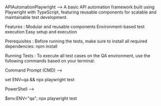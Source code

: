 APIAutomationPlaywright -->
A basic API automation framework built using Playwright with TypeScript, featuring reusable components for scalable and maintainable test development.

Features :
Modular and reusable components
Environment-based test execution
Easy setup and execution

Prerequisites :
Before running the tests, make sure to install all required dependencies:
npm install


Running Tests :
To execute all test cases on the QA environment, use the following commands based on your terminal:


Command Prompt (CMD) -->

set ENV=qa && npx playwright test

PowerShell -->

$env:ENV="qa"; npx playwright test
